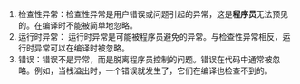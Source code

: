 1. 检查性异常：检查性异常是用户错误或问题引起的异常，这是**程序员**无法预见的。在编译时不能被简单地忽略。
2. 运行时异常： 运行时异常是可能被程序员避免的异常。与检查性异常相反，运行时异常可以在编译时被忽略。
3. 错误：错误不是异常，而是脱离程序员控制的问题。错误在代码中通常被忽略。例如，当栈溢出时，一个错误就发生了，它们在编译也检查不到的。
